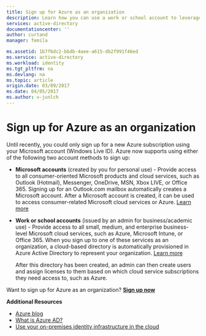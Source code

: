 ```yaml
---
title: Sign up for Azure as an organization
description: Learn how you can use a work or school account to leverage the existing user accounts, policies, settings, or on-premise server deployments you already have and improve efficiency between your organization's on-premises identity infrastructure and Azure AD.
services: active-directory
documentationcenter: ''
author: curtand
manager: femila

ms.assetid: 1b7f6dc2-bbdb-4aee-a615-db2f991f46ed
ms.service: active-directory
ms.workload: identity
ms.tgt_pltfrm: na
ms.devlang: na
ms.topic: article
origin.date: 03/09/2017
ms.date: 04/05/2017
ms.author: v-junlch
---
```


# Sign up for Azure as an organization
Until recently, you could only sign up for a new Azure subscription using your Microsoft account (Windows Live ID). Azure now supports using either of the following two account methods to sign up:

- **Microsoft accounts** (created by you for personal use) - Provide access to all consumer-oriented Microsoft products and cloud services, such as Outlook (Hotmail), Messenger, OneDrive, MSN, Xbox LIVE, or Office 365. Signing up for an Outlook.com mailbox automatically creates a Microsoft account. After a Microsoft account is created, it can be used to access consumer-related Microsoft cloud services or Azure. [Learn more](http://www.microsoft.com/account/default.aspx)
- **Work or school accounts** (issued by an admin for business/academic use) - Provide access to all small, medium, and enterprise business-level Microsoft cloud services, such as Azure, Microsoft Intune, or Office 365. When you sign up to one of these services as an organization, a cloud-based directory is automatically provisioned in Azure Active Directory to represent your organization. [Learn more](./active-directory-administer.md)

    After this directory has been created, an admin can then create users and assign licenses to them based on which cloud service subscriptions they need access to, such as Azure.

Want to sign up for Azure as an organization? [**Sign up now**](https://www.azure.cn/pricing/)

**Additional Resources**

- [Azure blog](https://azure.microsoft.com/blog/)
- [What is Azure AD?](./active-directory-whatis.md)
- [Use your on-premises identity infrastructure in the cloud](./connect/active-directory-aadconnect.md)
